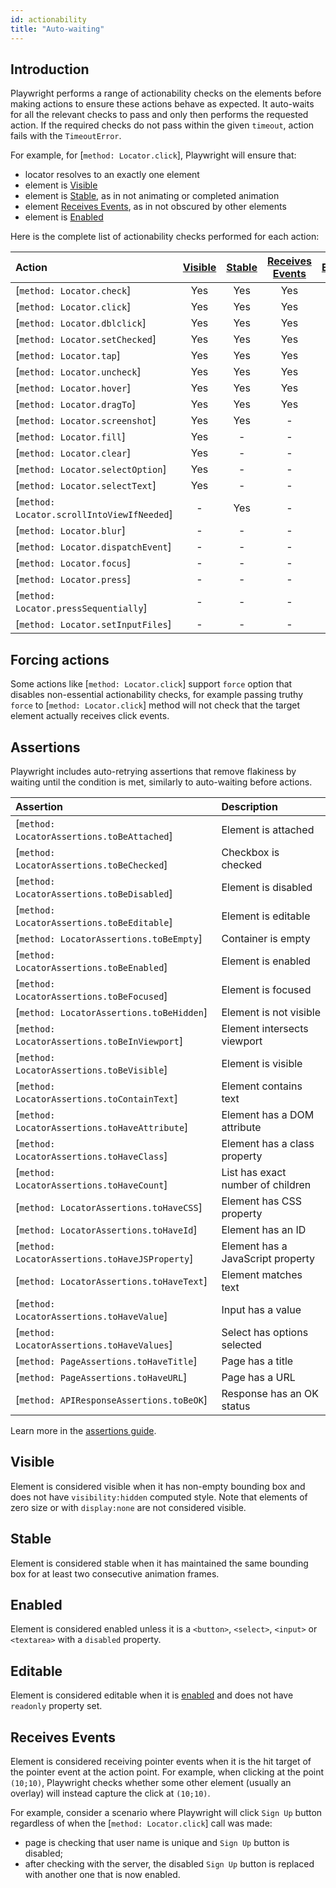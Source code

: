 ```yaml
---
id: actionability
title: "Auto-waiting"
---
```


## Introduction

Playwright performs a range of actionability checks on the elements before making actions to ensure these actions
behave as expected. It auto-waits for all the relevant checks to pass and only then performs the requested action. If the required checks do not pass within the given `timeout`, action fails with the `TimeoutError`.

For example, for [`method: Locator.click`], Playwright will ensure that:
- locator resolves to an exactly one element
- element is [Visible]
- element is [Stable], as in not animating or completed animation
- element [Receives Events], as in not obscured by other elements
- element is [Enabled]

Here is the complete list of actionability checks performed for each action:

| Action | [Visible] | [Stable] | [Receives Events] | [Enabled] | [Editable] |
| :- | :-: | :-: | :-: | :-: | :-: |
| [`method: Locator.check`] | Yes | Yes | Yes | Yes | - |
| [`method: Locator.click`] | Yes | Yes | Yes | Yes | - |
| [`method: Locator.dblclick`] | Yes | Yes | Yes | Yes | - |
| [`method: Locator.setChecked`] | Yes | Yes | Yes | Yes | - |
| [`method: Locator.tap`] | Yes | Yes | Yes | Yes | - |
| [`method: Locator.uncheck`] | Yes | Yes | Yes | Yes | - |
| [`method: Locator.hover`] | Yes | Yes | Yes | - | - |
| [`method: Locator.dragTo`] | Yes | Yes | Yes | - | - |
| [`method: Locator.screenshot`] | Yes | Yes | - | - | - |
| [`method: Locator.fill`] | Yes | - | - | Yes | Yes |
| [`method: Locator.clear`] | Yes | - | - | Yes | Yes |
| [`method: Locator.selectOption`] | Yes | - | - | Yes | - |
| [`method: Locator.selectText`] | Yes | - | - | - | - |
| [`method: Locator.scrollIntoViewIfNeeded`] | - | Yes | - | - | - |
| [`method: Locator.blur`] | - | - | - | - | - |
| [`method: Locator.dispatchEvent`] | - | - | - | - | - |
| [`method: Locator.focus`] | - | - | - | - | - |
| [`method: Locator.press`] | - | - | - | - | - |
| [`method: Locator.pressSequentially`] | - | - | - | - | - |
| [`method: Locator.setInputFiles`] | - | - | - | - | - |

## Forcing actions

Some actions like [`method: Locator.click`] support `force` option that disables non-essential actionability checks,
for example passing truthy `force` to [`method: Locator.click`] method will not check that the target element actually
receives click events.

## Assertions

Playwright includes auto-retrying assertions that remove flakiness by waiting until the condition is met, similarly to auto-waiting before actions.

| Assertion | Description |
| :- | :- |
| [`method: LocatorAssertions.toBeAttached`] | Element is attached |
| [`method: LocatorAssertions.toBeChecked`] | Checkbox is checked |
| [`method: LocatorAssertions.toBeDisabled`] | Element is disabled |
| [`method: LocatorAssertions.toBeEditable`] | Element is editable |
| [`method: LocatorAssertions.toBeEmpty`] | Container is empty |
| [`method: LocatorAssertions.toBeEnabled`] | Element is enabled |
| [`method: LocatorAssertions.toBeFocused`] | Element is focused |
| [`method: LocatorAssertions.toBeHidden`] | Element is not visible |
| [`method: LocatorAssertions.toBeInViewport`] | Element intersects viewport |
| [`method: LocatorAssertions.toBeVisible`] | Element is visible |
| [`method: LocatorAssertions.toContainText`] | Element contains text |
| [`method: LocatorAssertions.toHaveAttribute`] | Element has a DOM attribute |
| [`method: LocatorAssertions.toHaveClass`] | Element has a class property |
| [`method: LocatorAssertions.toHaveCount`] | List has exact number of children |
| [`method: LocatorAssertions.toHaveCSS`] | Element has CSS property |
| [`method: LocatorAssertions.toHaveId`] | Element has an ID |
| [`method: LocatorAssertions.toHaveJSProperty`] | Element has a JavaScript property |
| [`method: LocatorAssertions.toHaveText`] | Element matches text |
| [`method: LocatorAssertions.toHaveValue`] | Input has a value |
| [`method: LocatorAssertions.toHaveValues`] | Select has options selected |
| [`method: PageAssertions.toHaveTitle`] | Page has a title |
| [`method: PageAssertions.toHaveURL`] | Page has a URL |
| [`method: APIResponseAssertions.toBeOK`] | Response has an OK status |

Learn more in the [assertions guide](./test-assertions.md).

## Visible

Element is considered visible when it has non-empty bounding box and does not have `visibility:hidden` computed style. Note that elements of zero size or with `display:none` are not considered visible.

## Stable

Element is considered stable when it has maintained the same bounding box for at least two consecutive animation frames.

## Enabled

Element is considered enabled unless it is a `<button>`, `<select>`, `<input>` or `<textarea>` with a `disabled` property.

## Editable

Element is considered editable when it is [enabled] and does not have `readonly` property set.

## Receives Events

Element is considered receiving pointer events when it is the hit target of the pointer event at the action point. For example, when clicking at the point `(10;10)`, Playwright checks whether some other element (usually an overlay) will instead capture the click at `(10;10)`.


For example, consider a scenario where Playwright will click `Sign Up` button regardless of when the [`method: Locator.click`] call was made:
- page is checking that user name is unique and `Sign Up` button is disabled;
- after checking with the server, the disabled `Sign Up` button is replaced with another one that is now enabled.

[Visible]: #visible "Visible"
[Stable]: #stable "Stable"
[Enabled]: #enabled "Enabled"
[Editable]: #editable "Editable"
[Receives Events]: #receives-events "Receives Events"
